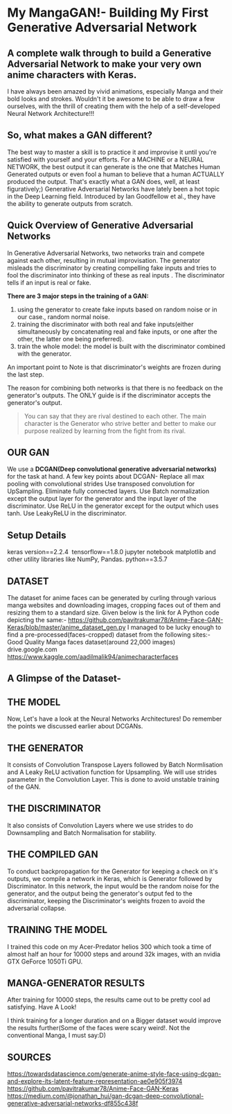 My MangaGAN!- Building My First Generative Adversarial Network
===
A complete walk through to build a Generative Adversarial Network to make your very own anime characters with Keras.
---
I have always been amazed by vivid animations, especially Manga and their bold looks and strokes. Wouldn't it be awesome to be able to draw a few ourselves, with the thrill of creating them with the help of a self-developed Neural Network Architecture!!!


So, what makes a GAN different?
---

The best way to master a skill is to practice it and improvise it until you're satisfied with yourself and your efforts. For a MACHINE or a NEURAL NETWORK, the best output it can generate is the one that Matches Human Generated outputs or even fool a human to believe that a human ACTUALLY produced the output. That's exactly what a GAN does, well, at least figuratively;)
Generative Adversarial Networks have lately been a hot topic in the Deep Learning field. Introduced by Ian Goodfellow et al., they have the ability to generate outputs from scratch.

Quick Overview of Generative Adversarial Networks
---
In Generative Adversarial Networks, two networks train and compete against each other, resulting in mutual improvisation. The generator misleads the discriminator by creating compelling fake inputs and tries to fool the discriminator into thinking of these as real inputs . The discriminator tells if an input is real or fake.

**There are 3 major steps in the training of a GAN:**
1. using the generator to create fake inputs based on random noise or in our case., random normal noise.
2. training the discriminator with both real and fake inputs(either simultaneously by concatenating real and fake inputs, or one after the other, the latter one being preferred).
3. train the whole model: the model is built with the discriminator combined with the generator.

An important point to Note is that discriminator's weights are frozen during the last step.

The reason for combining both networks is that there is no feedback on the generator's outputs. The ONLY guide is if the discriminator accepts the generator's output.
> You can say that they are rival destined to each other. The main character is the Generator who strive better and better to make our   purpose realized by learning from the fight from its rival.

OUR GAN
---

We use a **DCGAN(Deep convolutional generative adversarial networks)** for the task at hand.
A few key points about DCGAN-
Replace all max pooling with convolutional strides
Use transposed convolution for UpSampling.
Eliminate fully connected layers.
Use Batch normalization except the output layer for the generator and the input layer of the discriminator.
Use ReLU in the generator except for the output which uses tanh.
Use LeakyReLU in the discriminator.

Setup Details
---
keras version==2.2.4 
tensorflow==1.8.0
jupyter notebook
matplotlib and other utility libraries like NumPy, Pandas.
python==3.5.7

DATASET
---
The dataset for anime faces can be generated by curling through various manga websites and downloading images, cropping faces out of them and resizing them to a standard size. Given below is the link for A Python code depicting the same:-
https://github.com/pavitrakumar78/Anime-Face-GAN-Keras/blob/master/anime_dataset_gen.py
I managed to be lucky enough to find a pre-processed(faces-cropped) dataset from the following sites:-
Good Quality Manga faces dataset(around 22,000 images)
drive.google.com
https://www.kaggle.com/aadilmalik94/animecharacterfaces


A Glimpse of the Dataset-
---
THE MODEL
---

Now, Let's have a look at the Neural Networks Architectures! Do remember the points we discussed earlier about DCGANs.

THE GENERATOR
---
It consists of Convolution Transpose Layers followed by Batch Normlisation and A Leaky ReLU activation function for Upsampling. We will use strides parameter in the Convolution Layer. This is done to avoid unstable training of the GAN.

THE DISCRIMINATOR
---
It also consists of Convolution Layers where we use strides to do Downsampling and Batch Normalisation for stability.

THE COMPILED GAN
---
To conduct backpropagation for the Generator for keeping a check on it's outputs, we compile a network in Keras, which is Generator followed by Discriminator. In this network, the input would be the random noise for the generator, and the output being the generator's output fed to the discriminator, keeping the Discriminator's weights frozen to avoid the adversarial collapse. 

TRAINING THE MODEL
---
I trained this code on my Acer-Predator helios 300 which took a time of almost half an hour for 10000 steps and around 32k images, with an nvidia GTX GeForce 1050Ti GPU.

MANGA-GENERATOR RESULTS
---
After training for 10000 steps, the results came out to be pretty cool ad satisfying. Have A Look!


I think training for a longer duration and on a Bigger dataset would improve the results further(Some of the faces were scary weird!. Not the conventional Manga, I must say:D)

SOURCES
---
https://towardsdatascience.com/generate-anime-style-face-using-dcgan-and-explore-its-latent-feature-representation-ae0e905f3974
https://github.com/pavitrakumar78/Anime-Face-GAN-Keras
https://medium.com/@jonathan_hui/gan-dcgan-deep-convolutional-generative-adversarial-networks-df855c438f
